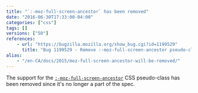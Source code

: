 ```yaml
---
title: "`:-moz-full-screen-ancestor` has been removed"
date: "2016-06-30T17:33:00-04:00"
categories: ["css"]
tags: []
versions: ["50"]
references:
    - url: "https://bugzilla.mozilla.org/show_bug.cgi?id=1199529"
      title: "Bug 1199529 - Remove :-moz-full-screen-ancestor pseudo-class selector"
alias:
    - "/en-CA/docs/2015/moz-full-screen-ancestor-will-be-removed/"
---
```

The support for the [`:-moz-full-screen-ancestor`](https://developer.mozilla.org/en-US/docs/Web/CSS/:-moz-full-screen-ancestor) CSS pseudo-class has been removed since it's no longer a part of the spec.
